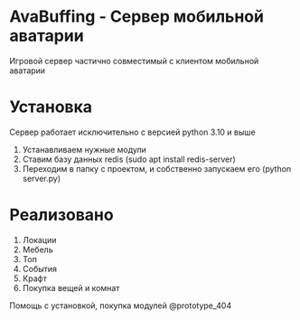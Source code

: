 # AvaBuffing - Сервер мобильной аватарии
Игровой сервер частично совместимый с клиентом мобильной аватарии

# Установка
Сервер работает исключительно с версией python 3.10 и выше

1) Устанавливаем нужные модули
2) Ставим базу данных redis (sudo apt install redis-server)
3) Переходим в папку с проектом, и собственно запускаем его (python server.py)

# Реализовано
1) Локации
2) Мебель
3) Топ
4) События
5) Крафт
6) Покупка вещей и комнат

Помощь с установкой, покупка модулей @prototype_404

